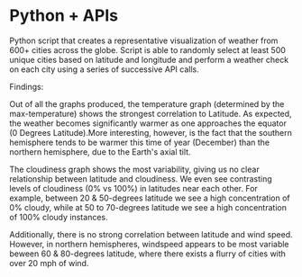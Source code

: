 # Python + APIs

Python script that creates a representative visualization of weather from 600+ cities across the globe. Script is able to randomly select at least 500 unique cities based on latitude and longitude and perform a weather check on each city using a series of successive API calls. 

Findings: 

Out of all the graphs produced, the temperature graph (determined by the max-temperature) shows the strongest correlation to Latitude. As expected, the weather becomes significantly warmer as one approaches the equator (0 Degrees Latitude).More interesting, however, is the fact that the southern hemisphere tends to be warmer this time of year (December) than the northern hemisphere, due to the Earth's axial tilt. 

The cloudiness graph shows the most variability, giving us no clear relationship between latitude and cloudiness. We even see contrasting levels of cloudiness (0% vs 100%) in latitudes near each other. For example, between 20 & 50-degrees latitude we see a high concentration of 0% cloudy, while at 50 to 70-degrees latitude we see a high concentration of 100% cloudy instances.  

Additionally, there is no strong correlation between latitude and wind speed. However, in northern hemispheres, windspeed appears to be most variable beween 60 & 80-degrees latitude, where there exists a flurry of cities with over 20 mph of wind.
